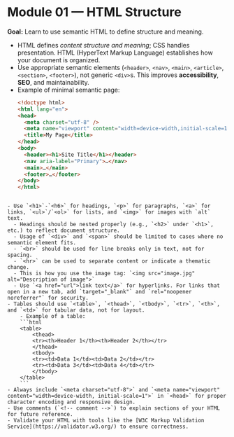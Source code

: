 # Module 01 — HTML Structure

**Goal:** Learn to use semantic HTML to define structure and meaning.

- HTML defines *content structure and meaning*; CSS handles presentation. HTML (HyperText Markup Language) 
establishes how your document is organized.
- Use appropriate semantic elements (`<header>`, `<nav>`, `<main>`, `<article>`, `<section>`, `<footer>`), 
not generic `<div>`s. This improves **accessibility**, **SEO**, and maintainability.
- Example of minimal semantic page:
  ```html
  <!doctype html>
  <html lang="en">
  <head>
    <meta charset="utf-8" />
    <meta name="viewport" content="width=device-width,initial-scale=1" />
    <title>My Page</title>
  </head>
  <body>
    <header><h1>Site Title</h1></header>
    <nav aria-label="Primary">…</nav>
    <main>…</main>
    <footer>…</footer>
  </body>
  </html>
```

- Use `<h1>`-`<h6>` for headings, `<p>` for paragraphs, `<a>` for links, `<ul>`/`<ol>` for lists, and `<img>` for images with `alt` text.
  - Headings should be nested properly (e.g., `<h2>` under `<h1>`, etc.) to reflect document structure.
  - Usage of `<div>` and `<span>` should be limited to cases where no semantic element fits.
  - `<br>` should be used for line breaks only in text, not for spacing.
  - `<hr>` can be used to separate content or indicate a thematic change.
  - This is how you use the image tag: `<img src="image.jpg" alt="Description of image">`
  - Use `<a href="url">link text</a>` for hyperlinks. For links that open in a new tab, add `target="_blank"` and `rel="noopener noreferrer"` for security.
- Tables should use `<table>`, `<thead>`, `<tbody>`, `<tr>`, `<th>`, and `<td>` for tabular data, not for layout.
    - Example of a table:
    ```html
    <table>
        <thead>
        <tr><th>Header 1</th><th>Header 2</th></tr>
        </thead>
        <tbody>
        <tr><td>Data 1</td><td>Data 2</td></tr>
        <tr><td>Data 3</td><td>Data 4</td></tr>
        </tbody>
    </table>
    ```
- Always include `<meta charset="utf-8">` and `<meta name="viewport" content="width=device-width, initial-scale=1">` in `<head>` for proper character encoding and responsive design.
- Use comments (`<!-- comment -->`) to explain sections of your HTML for future reference.
- Validate your HTML with tools like the [W3C Markup Validation Service](https://validator.w3.org/) to ensure correctness.
